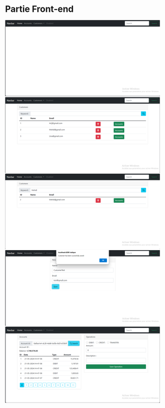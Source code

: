 <h1>Partie Front-end</h1>

<img src="captures/img1.png">

<img src="captures/img2.png">

<img src="captures/img3.png">

<img src="captures/img4.png">

<img src="captures/img5.png">
